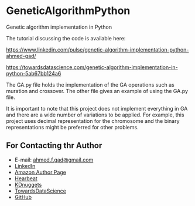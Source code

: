 # GeneticAlgorithmPython
Genetic algorithm implementation in Python

The tutorial discussing the code is available here:

https://www.linkedin.com/pulse/genetic-algorithm-implementation-python-ahmed-gad/

https://towardsdatascience.com/genetic-algorithm-implementation-in-python-5ab67bb124a6

The GA.py file holds the implementation of the GA operations such as muration and crossover. The other file gives an example of using the GA.py file.

It is important to note that this project does not implement everything in GA and there are a wide number of variations to be applied. For example, this project uses decimal representation for the chromosome and the binary representations might be preferred for other problems.

## For Contacting thr Author
* E-mail: ahmed.f.gad@gmail.com
* [LinkedIn](https://www.linkedin.com/in/ahmedfgad)
* [Amazon Author Page](https://amazon.com/author/ahmedgad)
* [Hearbeat](https://heartbeat.fritz.ai/@ahmedfgad)
* [KDnuggets](https://kdnuggets.com/author/ahmed-gad)
* [TowardsDataScience](https://towardsdatascience.com/@ahmedfgad)
* [GitHub](https://github.com/ahmedfgad)
